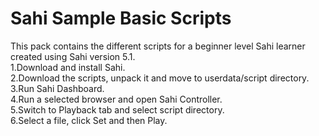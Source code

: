 # Sahi Sample Basic Scripts

This pack contains the different scripts for a beginner level Sahi learner created using Sahi version 5.1.</br>
1.Download and install Sahi.</br>
2.Download the scripts, unpack it and move to userdata/script directory.</br>
3.Run Sahi Dashboard.<br/>
4.Run a selected browser and open Sahi Controller.<br/>
5.Switch to Playback tab and select script directory.<br/>
6.Select a file, click Set and then Play.<br/>
